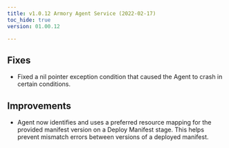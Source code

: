 ```yaml
---
title: v1.0.12 Armory Agent Service (2022-02-17)
toc_hide: true
version: 01.00.12

---
```


## Fixes

- Fixed a nil pointer exception condition that caused the Agent to crash in certain conditions.

## Improvements

- Agent now identifies and uses a preferred resource mapping for the provided manifest version on a Deploy Manifest stage. This helps prevent mismatch errors between versions of a deployed manifest.


